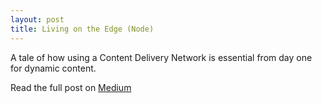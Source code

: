 ```yaml
---
layout: post
title: Living on the Edge (Node)
---
```


A tale of how using a Content Delivery Network is essential from day one for dynamic content.

Read the full post on [Medium](https://medium.com/optima-blog/semi-automated-text-cleaning-in-r-68054a9491da)
